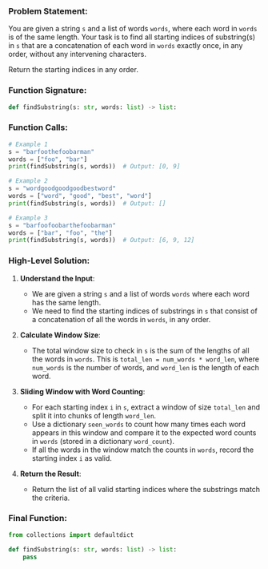 ### Problem Statement:
You are given a string `s` and a list of words `words`, where each word in `words` is of the same length. Your task is to find all starting indices of substring(s) in `s` that are a concatenation of each word in `words` exactly once, in any order, without any intervening characters.

Return the starting indices in any order.

### Function Signature:
```python
def findSubstring(s: str, words: list) -> list:
```

### Function Calls:
```python
# Example 1
s = "barfoothefoobarman"
words = ["foo", "bar"]
print(findSubstring(s, words))  # Output: [0, 9]

# Example 2
s = "wordgoodgoodgoodbestword"
words = ["word", "good", "best", "word"]
print(findSubstring(s, words))  # Output: []

# Example 3
s = "barfoofoobarthefoobarman"
words = ["bar", "foo", "the"]
print(findSubstring(s, words))  # Output: [6, 9, 12]
```

### High-Level Solution:

1. **Understand the Input**:
   - We are given a string `s` and a list of words `words` where each word has the same length.
   - We need to find the starting indices of substrings in `s` that consist of a concatenation of all the words in `words`, in any order.

2. **Calculate Window Size**:
   - The total window size to check in `s` is the sum of the lengths of all the words in `words`. This is `total_len = num_words * word_len`, where `num_words` is the number of words, and `word_len` is the length of each word.

3. **Sliding Window with Word Counting**:
   - For each starting index `i` in `s`, extract a window of size `total_len` and split it into chunks of length `word_len`.
   - Use a dictionary `seen_words` to count how many times each word appears in this window and compare it to the expected word counts in `words` (stored in a dictionary `word_count`).
   - If all the words in the window match the counts in `words`, record the starting index `i` as valid.

4. **Return the Result**:
   - Return the list of all valid starting indices where the substrings match the criteria.

### Final Function:
```python
from collections import defaultdict

def findSubstring(s: str, words: list) -> list:
    pass
```
